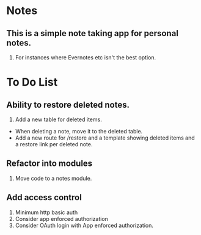# Notes

## This is a simple note taking app for personal notes. 

1. For instances where Evernotes etc isn't the best option.

# To Do List

## Ability to restore deleted notes.
1. Add a new table for deleted items.
  + When deleting a note, move it to the deleted table.
  + Add a new route for /restore and a template showing deleted items and a restore link per deleted note.

## Refactor into modules
1. Move code to a notes module.

## Add access control
1. Minimum http basic auth
2. Consider app enforced authorization
3. Consider OAuth login with App enforced authorization. 
